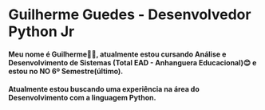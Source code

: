 # Guilherme Guedes - Desenvolvedor Python Jr
#### Meu nome é Guilherme👨‍💻, atualmente estou cursando Análise e Desenvolvimento de Sistemas (Total EAD - Anhanguera Educacional)😊 e estou no NO 6º Semestre(último).
#### Atualmente estou buscando uma experiência na área do Desenvolvimento com a linguagem Python.

